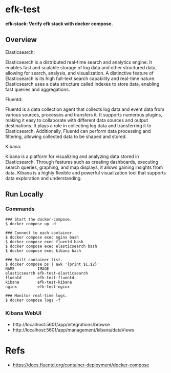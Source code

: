 # efk-test

**efk-stack: Verify efk stack with docker compose.**

## Overview

Elasticsearch:

Elasticsearch is a distributed real-time search and analytics engine.
It enables fast and scalable storage of log data and other structured data, allowing for search, analysis, and visualization.
A distinctive feature of Elasticsearch is its high full-text search capability and real-time nature.
Elasticsearch uses a data structure called indexes to store data, enabling fast queries and aggregations.

Fluentd:

Fluentd is a data collection agent that collects log data and event data from various sources, processes and transfers it.
It supports numerous plugins, making it easy to collaborate with different data sources and output destinations.
It plays a role in collecting log data and transferring it to Elasticsearch.
Additionally, Fluentd can perform data processing and filtering, allowing collected data to be shaped and stored.

Kibana:

Kibana is a platform for visualizing and analyzing data stored in Elasticsearch.
Through features such as creating dashboards, executing search queries, graphing, and map displays, it allows gaining insights from data.
Kibana is a highly flexible and powerful visualization tool that supports data exploration and understanding.

## Run Locally

### Commands

```shell
### Start the docker-compose.
$ docker compose up -d

### Connect to each container.
$ docker compose exec nginx bash
$ docker compose exec fluentd bash
$ docker compose exec elasticsearch bash
$ docker compose exec kibana bash

### Built container list.
$ docker compose ps | awk '{print $1,$2}'
NAME          IMAGE
elasticsearch efk-test-elasticsearch
fluentd       efk-test-fluentd
kibana        efk-test-kibana
nginx         efk-test-nginx

### Monitor real-time logs.
$ docker compose logs -f
```

### Kibana WebUI

- http://localhost:5601/app/integrations/browse
- http://localhost:5601/app/management/kibana/dataViews

# Refs

- https://docs.fluentd.org/container-deployment/docker-compose

